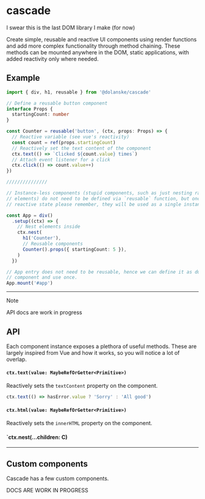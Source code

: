 # cascade

I swear this is the last DOM library I make (for now)

Create simple, reusable and reactive UI components using render functions and add more complex functionality through method chaining. These methods can be mounted anywhere in the DOM, static applications, with added reactivity only where needed.

## Example

```ts
import { div, h1, reusable } from '@dolanske/cascade'

// Define a reusable button component
interface Props {
  startingCount: number
}

const Counter = reusable('button', (ctx, props: Props) => {
  // Reactive variable (see vue's reactivity)
  const count = ref(props.startingCount)
  // Reactively set the text content of the component
  ctx.text(() => `Clicked ${count.value} times`)
  // Attach event listener for a click
  ctx.click(() => count.value++)
})

///////////////

// Instance-less components (stupid components, such as just nesting random HTML
// elements) do not need to be defined via `reusable` function, but once you add
// reactive state please remember, they will be used as a single instance

const App = div()
  .setup((ctx) => {
    // Nest elements inside
    ctx.nest(
      h1('Counter'),
      // Reusable components
      Counter().props({ startingCount: 5 }),
    )
  })

// App entry does not need to be reusable, hence we can define it as dumb
// component and use once.
App.mount('#app')
```
---

> [!NOTE]  
> API docs are work in progress

## API

Each component instance exposes a plethora of useful methods. These are largely inspired from Vue and how it works, so you will notice a lot of overlap.

#### `ctx.text(value: MaybeRefOrGetter<Primitive>)`

Reactively sets the `textContent` property on the component.

```ts
ctx.text(() => hasError.value ? 'Sorry' : 'All good')
```

#### `ctx.html(value: MaybeRefOrGetter<Primitive>)`

Reactively sets the `innerHTML` property on the component.

#### `ctx.nest(...children: C)

---

## Custom components

Cascade has a few custom components.

DOCS ARE WORK IN PROGRESS
